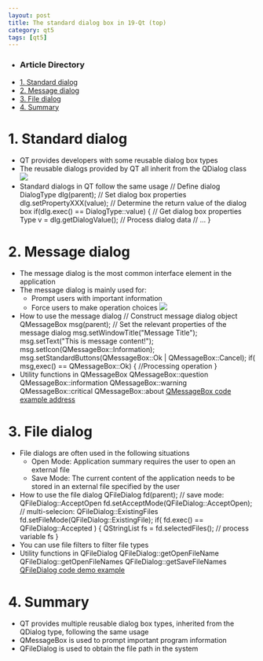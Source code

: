 ```yaml
---
layout: post
title: The standard dialog box in 19-Qt (top)
category: qt5
tags: [qt5]
---
```

* ### Article Directory
* [1\. Standard dialog](https://www.programmersought.com/article/40035434589/#1__1)
* [2\. Message dialog](https://www.programmersought.com/article/40035434589/#2__28)
* [3\. File dialog](https://www.programmersought.com/article/40035434589/#3__68)
* [4\. Summary](https://www.programmersought.com/article/40035434589/#4__102)
# 1\. Standard dialog
* QT provides developers with some reusable dialog box types
* The reusable dialogs provided by QT all inherit from the QDialog class
![ ](/md_blog/public/assets/2021-07-25/fc4b5de019ad7bdf3b7c614906b57861.png)
* Standard dialogs in QT follow the same usage
    // Define dialog DialogType dlg(parent); // Set dialog box properties dlg.setPropertyXXX(value); // Determine the return value of the dialog box if(dlg.exec() == DialogType::value) { 	 // Get dialog box properties 	Type v = dlg.getDialogValue(); 	 // Process dialog data 	// ... } 
# 2\. Message dialog
* The message dialog is the most common interface element in the application
* The message dialog is mainly used for:
  * Prompt users with important information
  * Force users to make operation choices
![ ](/md_blog/public/assets/2021-07-25/d0627c218003fdd35a44cfd02c08f9da.png)
* How to use the message dialog
    // Construct message dialog object QMessageBox msg(parent); // Set the relevant properties of the message dialog msg.setWindowTitle("Message Title"); msg.setText("This is message content!"); msg.setIcon(QMessageBox::Information); msg.setStandardButtons(QMessageBox::Ok | QMessageBox::Cancel); if( msg,exec() == QMessageBox::Ok) { 	 //Processing operation } 
* Utility functions in QMessageBox
    QMessageBox::question QMessageBox::information QMessageBox::warning QMessageBox::critical QMessageBox::about 
[QMessageBox code example address](https://github.com/164419653/QT/tree/master/19_Qt%E4%B8%AD%E7%9A%84%E6%A0%87%E5%87%86%E5%AF%B9%E8%AF%9D%E6%A1%86%E4%B8%8A/QMessageBox%E4%BB%A3%E7%A0%81%E7%A4%BA%E4%BE%8B)
# 3\. File dialog
* File dialogs are often used in the following situations
  * Open Mode: Application summary requires the user to open an external file
  * Save Mode: The current content of the application needs to be stored in an external file specified by the user
* How to use the file dialog
    QFileDialog fd(parent); // save mode: QFileDialog::AcceptOpen fd.setAcceptMode(QFileDialog::AcceptOpen); // multi-selecion: QFileDialog::ExistingFiles fd.setFileMode(QFileDialog::ExistingFile); if( fd.exec() == QFileDialog::Accepted ) { 	QStringList fs = fd.selectedFiles(); 	// process variable fs } 
* You can use file filters to filter file types
* Utility functions in QFileDialog
    QFileDialog::getOpenFileName QFileDialog::getOpenFileNames QFileDialog::getSaveFileNames 
[QFileDialog code demo example](https://github.com/164419653/QT/tree/master/19_Qt%E4%B8%AD%E7%9A%84%E6%A0%87%E5%87%86%E5%AF%B9%E8%AF%9D%E6%A1%86%E4%B8%8A/QFileDialog%E4%BB%A3%E7%A0%81%E7%A4%BA%E4%BE%8B)
# 4\. Summary
* QT provides multiple reusable dialog box types, inherited from the QDialog type, following the same usage
* QMessageBox is used to prompt important program information
* QFileDialog is used to obtain the file path in the system